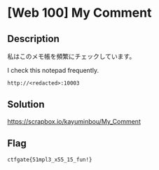# [Web 100] My Comment

## Description
私はこのメモ帳を頻繁にチェックしています。

I check this notepad frequently.

`http://<redacted>:10003`

## Solution
https://scrapbox.io/kayuminbou/My_Comment

## Flag
`ctfgate{51mpl3_x55_15_fun!}`